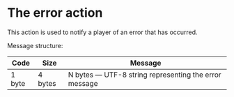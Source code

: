 # The error action

This action is used to notify a player of an error that has occurred.

Message structure:

| Code   | Size    | Message                                               |
|--------|---------|-------------------------------------------------------|
| 1 byte | 4 bytes | N bytes — UTF-8 string representing the error message |
